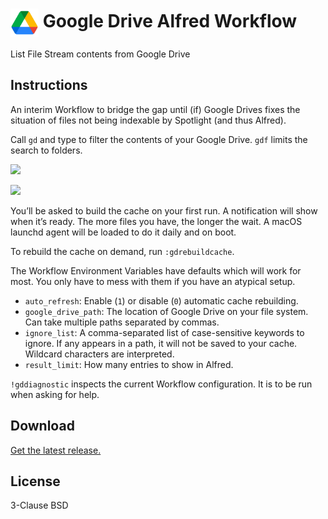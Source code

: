 # <img src='Workflow/icon.png' width='45' align='center' alt='icon'> Google Drive Alfred Workflow

List File Stream contents from Google Drive

## Instructions

An interim Workflow to bridge the gap until (if) Google Drives fixes the situation of files not being indexable by Spotlight (and thus Alfred).

Call `gd` and type to filter the contents of your Google Drive. `gdf` limits the search to folders.

![](https://i.imgur.com/nBleTsJ.png)

![](https://i.imgur.com/5hNOPzs.png)

You’ll be asked to build the cache on your first run. A notification will show when it’s ready. The more files you have, the longer the wait. A macOS launchd agent will be loaded to do it daily and on boot.

To rebuild the cache on demand, run `:gdrebuildcache`.

The Workflow Environment Variables have defaults which will work for most. You only have to mess with them if you have an atypical setup.

* `auto_refresh`: Enable (`1`) or disable (`0`) automatic cache rebuilding.
* `google_drive_path`: The location of Google Drive on your file system. Can take multiple paths separated by commas.
* `ignore_list`: A comma-separated list of case-sensitive keywords to ignore. If any appears in a path, it will not be saved to your cache. Wildcard characters are interpreted.
* `result_limit`: How many entries to show in Alfred.

`!gddiagnostic` inspects the current Workflow configuration. It is to be run when asking for help.

## Download

[Get the latest release.](https://github.com/alfredapp/google-drive-workflow/releases/latest/download/Google.Drive.alfredworkflow)

## License

3-Clause BSD
